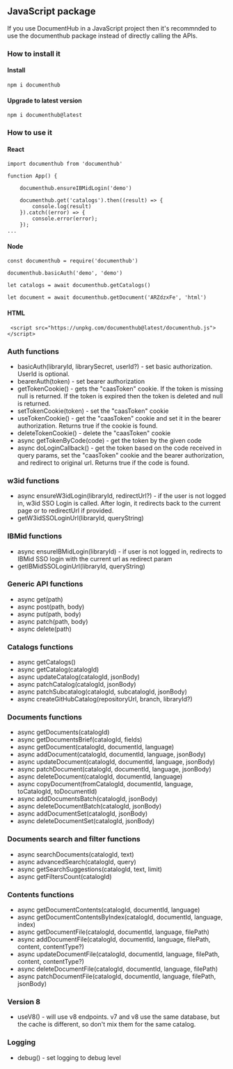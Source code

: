 ## JavaScript package

If you use DocumentHub in a JavaScript project then it's recommnded to use the documenthub package instead of directly calling the APIs.


### How to install it

#### Install

```
npm i documenthub
```

#### Upgrade to latest version

```
npm i documenthub@latest
```


### How to use it


#### React

```
import documenthub from 'documenthub'

function App() {
	
	documenthub.ensureIBMidLogin('demo')
	
	documenthub.get('catalogs').then((result) => {
		console.log(result)
	}).catch((error) => {
		console.error(error);
	});
...
```


#### Node

```
const documenthub = require('documenthub')

documenthub.basicAuth('demo', 'demo')

let catalogs = await documenthub.getCatalogs()

let document = await documenthub.getDocument('ARZdzxFe', 'html')
```


#### HTML

```
 <script src="https://unpkg.com/documenthub@latest/documenthub.js"></script> 
```


### Auth functions

- basicAuth(libraryId, librarySecret, userId?) - set basic authorization. UserId is optional.
- bearerAuth(token) - set bearer authorization
- getTokenCookie() - gets the "caasToken" cookie. If the token is missing null is returned. If the token is expired then the token is deleted and null is returned.
- setTokenCookie(token) - set the "caasToken" cookie
- useTokenCookie() - get the "caasToken" cookie and set it in the bearer authorization. Returns true if the cookie is found.
- deleteTokenCookie() - delete the "caasToken" cookie
- async getTokenByCode(code) - get the token by the given code
- async doLoginCallback() - get the token based on the code received in query params, set the "caasToken" cookie and the bearer authorization, and redirect to original url. Returns true if the code is found.


### w3id functions

- async ensureW3idLogin(libraryId, redirectUrl?) - if the user is not logged in, w3id SSO Login is called. After login, it redirects back to the current page or to redirectUrl if provided.
- getW3idSSOLoginUrl(libraryId, queryString)


### IBMid functions

- async ensureIBMidLogin(libraryId) - if user is not logged in, redirects to IBMid SSO login with the current url as redirect param
- getIBMidSSOLoginUrl(libraryId, queryString)


### Generic API functions

- async get(path)
- async post(path, body)
- async put(path, body)
- async patch(path, body)
- async delete(path)


### Catalogs functions

- async getCatalogs()
- async getCatalog(catalogId)
- async updateCatalog(catalogId, jsonBody)
- async patchCatalog(catalogId, jsonBody)
- async patchSubcatalog(catalogId, subcatalogId, jsonBody)
- async createGitHubCatalog(repositoryUrl, branch, libraryId?)


### Documents functions

- async getDocuments(catalogId)
- async getDocumentsBrief(catalogId, fields)
- async getDocument(catalogId, documentId, language)
- async addDocument(catalogId, documentId, language, jsonBody)
- async updateDocument(catalogId, documentId, language, jsonBody)
- async patchDocument(catalogId, documentId, language, jsonBody)
- async deleteDocument(catalogId, documentId, language)
- async copyDocument(fromCatalogId, documentId, language, toCatalogId, toDocumentId)
- async addDocumentsBatch(catalogId, jsonBody)
- async deleteDocumentBatch(catalogId, jsonBody)
- async addDocumentSet(catalogId, jsonBody)
- async deleteDocumentSet(catalogId, jsonBody)


### Documents search and filter functions

- async searchDocuments(catalogId, text)
- async advancedSearch(catalogId, query)
- async getSearchSuggestions(catalogId, text, limit)
- async getFiltersCount(catalogId)


### Contents functions

- async getDocumentContents(catalogId, documentId, language)
- async getDocumentContentsByIndex(catalogId, documentId, language, index)
- async getDocumentFile(catalogId, documentId, language, filePath)
- async addDocumentFile(catalogId, documentId, language, filePath, content, contentType?)
- async updateDocumentFile(catalogId, documentId, language, filePath, content, contentType?)
- async deleteDocumentFile(catalogId, documentId, language, filePath)
- async patchDocumentFile(catalogId, documentId, language, filePath, jsonBody)


### Version 8

- useV8() - will use v8 endpoints. v7 and v8 use the same database, but the cache is different, so don't mix them for the same catalog.


### Logging

- debug() - set logging to debug level

